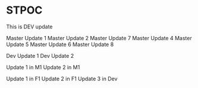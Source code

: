 # STPOC

This is DEV update

Master Update 1
Master Update 2
Master Update 7
Master Update 4
Master Update 5
Master Update 6
Master Update 8

Dev Update 1
Dev Update 2

Update 1 in M1
Update 2 in M1

Update 1 in F1
Update 2 in F1
Update 3 in Dev
